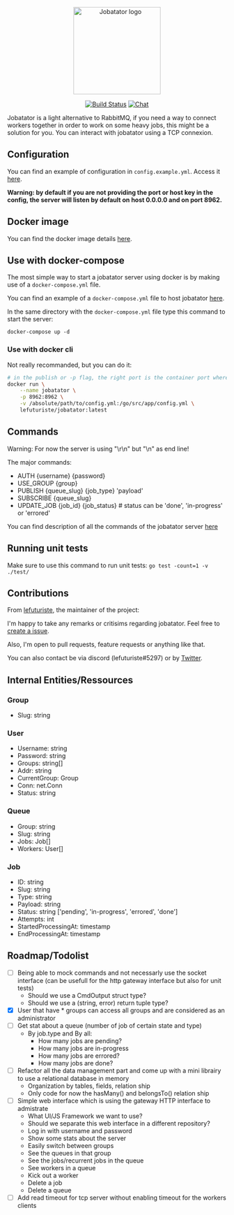<p align="center"><img width="200" src="https://avatars0.githubusercontent.com/u/65870207" alt="Jobatator logo"></a></p>

<p align="center">
  <a href="https://github.com/jobatator/jobatator/actions"><img src="https://github.com/jobatator/jobatator/workflows/Continuous%20integration/badge.svg" alt="Build Status"></a>
  <a href="https://discord.gg/9M4vVsX"><img src="https://img.shields.io/badge/chat-on%20discord-7289da.svg?sanitize=true" alt="Chat"></a>
  <br>
</p>

Jobatator is a light alternative to RabbitMQ, if you need a way to connect workers together in order to work on some 
heavy jobs, this might be a solution for you. You can interact with jobatator using a TCP connexion.

## Configuration

You can find an example of configuration in `config.example.yml`. Access it [here](https://github.com/jobatator/jobatator/blob/master/config.example.yml).

**Warning: by default if you are not providing the port or host key in the config, the server will listen by default on host 0.0.0.0 and on port 8962.**

## Docker image

You can find the docker image details [here](https://hub.docker.com/repository/docker/jobatator/jobatator).

## Use with docker-compose

The most simple way to start a jobatator server using docker is by making use of a `docker-compose.yml` file.

You can find an example of a `docker-compose.yml` file to host jobatator [here](https://github.com/jobatator/jobatator/blob/master/docker-compose.yml).

In the same directory with the `docker-compose.yml` file type this command to start the server:

`docker-compose up -d`

### Use with docker cli

Not really recommanded, but you can do it:

```bash
# in the publish or -p flag, the right port is the container port whereas the left part is the machine port \
docker run \
    --name jobatator \
    -p 8962:8962 \
    -v /absolute/path/to/config.yml:/go/src/app/config.yml \
    lefuturiste/jobatator:latest
```

## Commands

Warning: For now the server is using "\r\n" but "\n" as end line!

The major commands:

- AUTH {username} {password}
- USE_GROUP {group}
- PUBLISH {queue_slug} {job_type} 'payload'
- SUBSCRIBE {queue_slug}
- UPDATE_JOB {job_id} {job_status} # status can be 'done', 'in-progress' or 'errored'

You can find description of all the commands of the jobatator server [here](https://github.com/jobatator/jobatator/blob/master/pkg/commands/commands.go)

## Running unit tests

Make sure to use this command to run unit tests: `go test -count=1 -v ./test/`

## Contributions

From [lefuturiste](https://github.com/lefuturiste), the maintainer of the project:

I'm happy to take any remarks or critisims regarding jobatator. Feel free to [create a issue](https://github.com/jobatator/jobatator/issues/new).

Also, I'm open to pull requests, feature requests or anything like that.

You can also contact be via discord (lefuturiste#5297) or by [Twitter](https://twitter.com/_le_futuriste).

## Internal Entities/Ressources

### Group

- Slug: string

### User

- Username:     string
- Password:     string
- Groups:       string[]
- Addr:         string
- CurrentGroup: Group
- Conn:         net.Conn
- Status:       string

### Queue

- Group:   string
- Slug:    string
- Jobs:    Job[]
- Workers: User[]

### Job

- ID:                  string
- Slug:                string
- Type:                string
- Payload:             string
- Status:              string  ['pending', 'in-progress', 'errored', 'done']
- Attempts:            int
- StartedProcessingAt: timestamp
- EndProcessingAt:     timestamp

## Roadmap/Todolist

- [ ] Being able to mock commands and not necessarly use the socket interface (can be usefull for the http gateway interface but also for unit tests)
    - Should we use a CmdOutput struct type?
    - Should we use a (string, error) return tuple type?
- [X] User that have * groups can access all groups and are considered as an administrator
- [ ] Get stat about a queue (number of job of certain state and type)
    - By job.type and By all:
        - How many jobs are pending?
        - How many jobs are in-progress
        - How many jobs are errored?
        - How many jobs are done?
- [ ] Refactor all the data management part and come up with a mini librairy to use a relational database in memory
    - Organization by tables, fields, relation ship
    - Only code for now the hasMany() and belongsTo() relation ship
- [ ] Simple web interface which is using the gateway HTTP interface to admistrate
   - What UI/JS Framework we want to use?
   - Should we separate this web interface in a different repository? 
   - Log in with username and password
   - Show some stats about the server
   - Easily switch between groups
   - See the queues in that group
   - See the jobs/recurrent jobs in the queue
   - See workers in a queue
   - Kick out a worker
   - Delete a job
   - Delete a queue
- [ ] Add read timeout for tcp server without enabling timeout for the workers clients